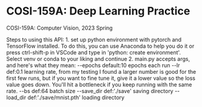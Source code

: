 # COSI-159A: Deep Learning Practice

COSI-159A: Computer Vision, 2023 Spring  

Steps to using this API:
	1. set up python environment with pytorch and TensorFlow installed. To do this, you can use Anaconda to help you do it or press ctrl-shift-p in VSCode and type in 'python: create environment'. Select venv or conda to your liking and continue
	2. main.py accepts args, and here's what they mean:
		--epochs	default:10		epochs each run
		--lr		def:0.1			learning rate, from my testing I found a larger number is good for the first few runs, but if you want to fine tune it, give it a lower value so the loss value goes down. You'll hit a bottleneck if you keep running with the same rate.
		--bs		def:64			batch size
		--save_dir	def:'./save'	saving directory
		--load_dir	def:'./save/mnist.pth'	loading directory
		